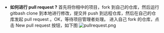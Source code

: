 - **如何进行 pull request ?**
首先将你相中的项目，fork 到自己的仓库，然后运行 gitbash clone 到本地进行修改，提交并 push 到远程仓库，然后在自己的仓库发起 pull request 。OK，等待项目管理者处理。
进入自己 fork 的仓库，点击 New pull request 按钮，如下图
![pullrequest.png](http://upload-images.jianshu.io/upload_images/4712888-b3dae197056be77c.png?imageMogr2/auto-orient/strip%7CimageView2/2/w/1240)